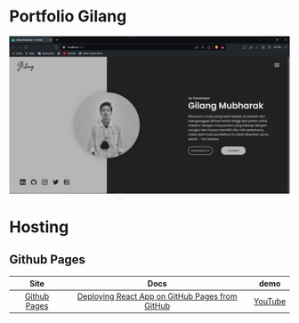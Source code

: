 # Portfolio Gilang
![image.png](portfolio.jpeg)
# Hosting
## Github Pages
| Site   | Docs  | demo  |
| :-------------: |:-------------: |:-------------: |
| [Github Pages](https://pages.github.com/) | [Deploying React App on GitHub Pages from GitHub](https://create-react-app.dev/docs/deployment/#github-pages) | [YouTube](https://youtu.be/F8s4Ng-re0E) |

